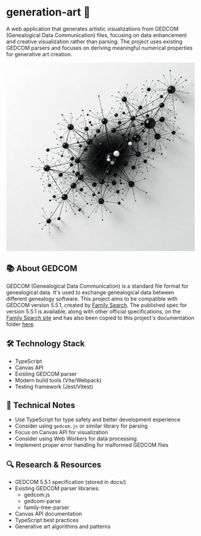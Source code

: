 # generation-art 🎨

A web application that generates artistic visualizations from GEDCOM (Genealogical Data Communication) files, focusing on data enhancement and creative visualization rather than parsing. The project uses existing GEDCOM parsers and focuses on deriving meaningful numerical properties for generative art creation.

![Generated graph visualization](images/graph1.png)

## 📚 About GEDCOM

GEDCOM (Genealogical Data Communication) is a standard file format for genealogical data. It's used to exchange genealogical data between different genealogy software. This project aims to be compatible with GEDCOM version 5.5.1, created by [Family Search](http://familysearch.org/). The published spec for version 5.5.1 is available, along with other official specifications, on the [Family Search site](https://www.familysearch.org/en/developers/docs/gedcom/) and has also been copied to this project's documentation folder [here](documents/ged551-5bac5e57fe88dd37df0e153d9c515335.pdf).

## 🛠️ Technology Stack

- TypeScript
- Canvas API
- Existing GEDCOM parser
- Modern build tools (Vite/Webpack)
- Testing framework (Jest/Vitest)

## 📝 Technical Notes

- Use TypeScript for type safety and better development experience
- Consider using `gedcom.js` or similar library for parsing
- Focus on Canvas API for visualization
- Consider using Web Workers for data processing
- Implement proper error handling for malformed GEDCOM files

## 🔍 Research & Resources

- GEDCOM 5.5.1 specification (stored in docs/)
- Existing GEDCOM parser libraries:
  - gedcom.js
  - gedcom-parse
  - family-tree-parser
- Canvas API documentation
- TypeScript best practices
- Generative art algorithms and patterns
